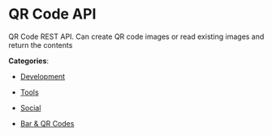 # QR Code API

QR Code REST API. Can create QR code images or read existing images and return the contents

**Categories**:

- [Development](https://github/apis-list/apis-list#development)

- [Tools](https://github/apis-list/apis-list#tools)

- [Social](https://github/apis-list/apis-list#social)

- [Bar & QR Codes](https://github/apis-list/apis-list#bar-and-qr-codes)



